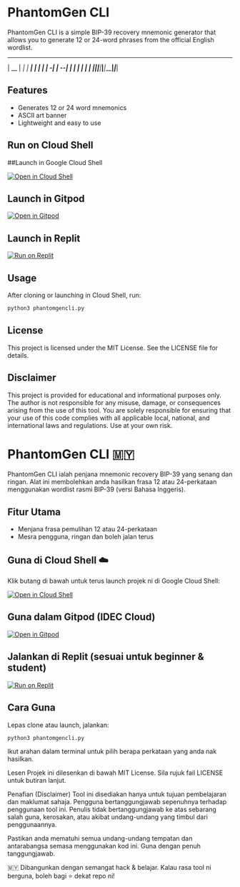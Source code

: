 # PhantomGen CLI

PhantomGen CLI is a simple BIP-39 recovery mnemonic generator that allows you to generate 12 or 24-word phrases from the official English wordlist.                          
 _____ _____ _____ _____ _____ _____ 
| __  |   __|     |   __|   __|   | |
|    -|   __|   --|  |  |   __| | | |
|__|__|_____|_____|_____|_____|_|___|

## Features

- Generates 12 or 24 word mnemonics
- ASCII art banner
- Lightweight and easy to use

## Run on Cloud Shell

##Launch in Google Cloud Shell

[![Open in Cloud Shell](https://gstatic.com/cloudssh/images/open-btn.png)](https://ssh.cloud.google.com/cloudshell/editor?cloudshell_git_repo=https://github.com/mqz0211/recoverycodegencli&cloudshell_working_dir=recoverycodegencli)

## Launch in Gitpod

[![Open in Gitpod](https://gitpod.io/button/open-in-gitpod.svg)](https://gitpod.io/#https://github.com/mqz0211/recoverycodegencli)

## Launch in Replit

[![Run on Replit](https://replit.com/badge/github/mqz0211/recoverycodegencli)](https://replit.com/new/github.com/mqz0211/recoverycodegencli)

## Usage

After cloning or launching in Cloud Shell, run:

```bash
python3 phantomgencli.py
```

## License

This project is licensed under the MIT License. See the LICENSE file for details.

## Disclaimer

This project is provided for educational and informational purposes only. The author is not responsible for any misuse, damage, or consequences arising from the use of this tool. You are solely responsible for ensuring that your use of this code complies with all applicable local, national, and international laws and regulations. Use at your own risk.

# PhantomGen CLI 🇲🇾

PhantomGen CLI ialah penjana mnemonic recovery BIP-39 yang senang dan ringan. Alat ini membolehkan anda hasilkan frasa 12 atau 24-perkataan menggunakan wordlist rasmi BIP-39 (versi Bahasa Inggeris).

## Fitur Utama

- Menjana frasa pemulihan 12 atau 24-perkataan
- Mesra pengguna, ringan dan boleh jalan terus

## Guna di Cloud Shell ☁️

Klik butang di bawah untuk terus launch projek ni di Google Cloud Shell:

[![Open in Cloud Shell](https://gstatic.com/cloudssh/images/open-btn.png)](https://ssh.cloud.google.com/cloudshell/editor?cloudshell_git_repo=https://github.com/mqz0211/recoverycodegencli&cloudshell_working_dir=recoverycodegencli)

## Guna dalam Gitpod (IDEC Cloud)

[![Open in Gitpod](https://gitpod.io/button/open-in-gitpod.svg)](https://gitpod.io/#https://github.com/mqz0211/recoverycodegencli)

## Jalankan di Replit (sesuai untuk beginner & student)

[![Run on Replit](https://replit.com/badge/github/mqz0211/recoverycodegencli)](https://replit.com/new/github.com/mqz0211/recoverycodegencli)

## Cara Guna

Lepas clone atau launch, jalankan:

```bash
python3 phantomgencli.py
```


Ikut arahan dalam terminal untuk pilih berapa perkataan yang anda nak hasilkan.

Lesen
Projek ini dilesenkan di bawah MIT License. Sila rujuk fail LICENSE untuk butiran lanjut.

Penafian (Disclaimer)
Tool ini disediakan hanya untuk tujuan pembelajaran dan maklumat sahaja. Pengguna bertanggungjawab sepenuhnya terhadap penggunaan tool ini. Penulis tidak bertanggungjawab ke atas sebarang salah guna, kerosakan, atau akibat undang-undang yang timbul dari penggunaannya.

Pastikan anda mematuhi semua undang-undang tempatan dan antarabangsa semasa menggunakan kod ini. Guna dengan penuh tanggungjawab.

🇲🇾 Dibangunkan dengan semangat hack & belajar. Kalau rasa tool ni berguna, boleh bagi ⭐ dekat repo ni!

